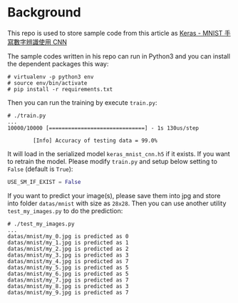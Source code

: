 # Background
This repo is used to store sample code from this article as [Keras - MNIST 手寫數字辨識使用 CNN](http://puremonkey2010.blogspot.com/2017/07/toolkit-keras-mnist-cnn.html)

The sample codes written in his repo can run in Python3 and you can install the dependent packages this way:
```console
# virtualenv -p python3 env
# source env/bin/activate
# pip install -r requirements.txt
```

Then you can run the training by execute `train.py`:
```
# ./train.py
...
10000/10000 [==============================] - 1s 130us/step

        [Info] Accuracy of testing data = 99.0%
```
It will load in the serialized model `keras_mnist_cnn.h5` if it exists. If you want to retrain the model. Please modify `train.py` and setup below setting to `False` (default is `True`):
```python
USE_SM_IF_EXIST = False
```

If you want to predict your image(s), please save them into jpg and store into folder `datas/mnist` with size as `28x28`. Then you can use another utility `test_my_images.py` to do the prediction:
```console
# ./test_my_images.py
...
datas/mnist/my_0.jpg is predicted as 0
datas/mnist/my_1.jpg is predicted as 1
datas/mnist/my_2.jpg is predicted as 2
datas/mnist/my_3.jpg is predicted as 3
datas/mnist/my_4.jpg is predicted as 7
datas/mnist/my_5.jpg is predicted as 5
datas/mnist/my_6.jpg is predicted as 5
datas/mnist/my_7.jpg is predicted as 7
datas/mnist/my_8.jpg is predicted as 3
datas/mnist/my_9.jpg is predicted as 7
``` 
